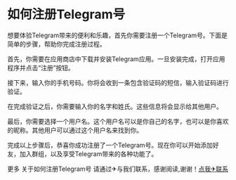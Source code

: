 # 如何注册Telegram号

想要体验Telegram带来的便利和乐趣，首先你需要注册一个Telegram号。下面是简单的步骤，帮助你完成注册过程。

首先，你需要在应用商店中下载并安装Telegram应用。一旦安装完成，打开应用程序并点击“注册”按钮。

接下来，输入你的手机号码。你将会收到一条包含验证码的短信，输入验证码进行验证。

在完成验证之后，你需要输入你的名字和姓氏。这些信息将会显示给其他用户。

最后，你需要选择一个用户名。这个用户名可以是你自己的名字，也可以是你喜欢的昵称。其他用户可以通过这个用户名来找到你。

完成以上步骤后，恭喜你成功注册了一个Telegram号。现在你可以开始添加好友，加入群组，以及享受Telegram带来的各种功能了。

更多 关于如何注册Telegram号 请通过✈与我们联系，感谢阅读,谢谢！[点我✈联系](https://lm.k02.cc)